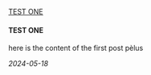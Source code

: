 <!-- POST CONTENT TEMPLATE -->
<p class="post-title">
    <a href="https://danny.ayers.name/blog/2024-05-03_one.html">
         TEST ONE
    </a>
</p>
<article class="post-content">
    <h4>TEST ONE</h4>
<p>here is the content of the first post pèlus</p>

</article>
<em>2024-05-18</em>